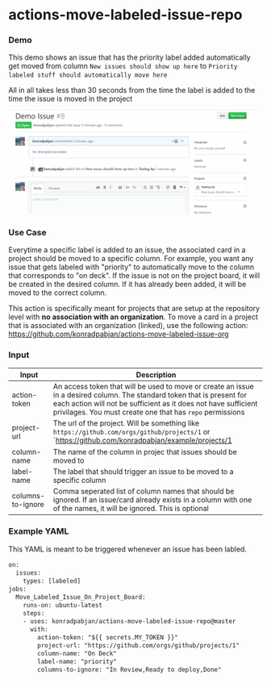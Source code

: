 # actions-move-labeled-issue-repo

### Demo
This demo shows an issue that has the priority label added automatically get moved from column `New issues should show up here` to `Priority labeled stuff should automatically move here`

All in all takes less than 30 seconds from the time the label is added to the time the issue is moved in the project

![](demo.gif)

### Use Case
Everytime a specific label is added to an issue, the associated card in a project should be moved to a specific column. For example, you want any issue that gets labeled with "priority" to automatically move to the column that corresponds to "on deck". If the issue is not on the project board, it will be created in the desired column. If it has already been added, it will be moved to the correct column.

This action is specifically meant for projects that are setup at the repository level with **no association with an organization**. To move a card in a project that is associated with an organization (linked), use the following action: https://github.com/konradpabjan/actions-move-labeled-issue-org

### Input

| Input | Description  |
|---------|---|
|  action-token | An access token that will be used to move or create an issue in a desired column. The standard token that is present for each action will not be sufficient as it does not have sufficient privilages. You must create one that has `repo` permissions  |
| project-url  | The url of the project. Will be something like `https://github.com/orgs/github/projects/1` or `https://github.com/konradpabjan/example/projects/1  |
| column-name | The name of the column in projec that issues should be moved to |
| label-name | The label that should trigger an issue to be moved to a specific column |
| columns-to-ignore | Comma seperated list of column names that should be ignored. If an issue/card already exists in a column with one of the names, it will be ignored. This is optional|


### Example YAML

This YAML is meant to be triggered whenever an issue has been labled.

```
on:
  issues:
    types: [labeled]
jobs:
  Move_Labeled_Issue_On_Project_Board:
    runs-on: ubuntu-latest
    steps:
    - uses: konradpabjan/actions-move-labeled-issue-repo@master
      with:
        action-token: "${{ secrets.MY_TOKEN }}"
        project-url: "https://github.com/orgs/github/projects/1"
        column-name: "On Deck"
        label-name: "priority"
        columns-to-ignore: "In Review,Ready to deploy,Done"
 ```
